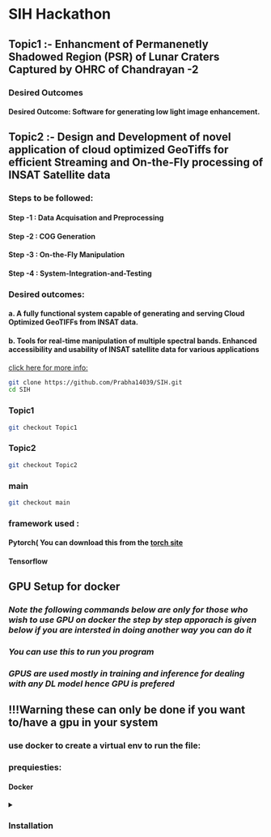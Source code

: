 # SIH Hackathon

## Topic1 :- Enhancment of Permanenetly Shadowed Region (PSR) of Lunar Craters Captured by OHRC of Chandrayan -2
### Desired Outcomes
#### Desired Outcome: Software for generating low light image enhancement.


## Topic2 :- Design and Development of novel application of cloud optimized GeoTiffs for efficient Streaming and On-the-Fly processing of INSAT Satellite data
### Steps to be followed:
#### Step -1 : Data Acquisation and Preprocessing
#### Step -2 : COG Generation
#### Step -3 : On-the-Fly Manipulation
#### Step -4 : System-Integration-and-Testing

### Desired outcomes:
#### a. A fully functional system capable of generating and serving Cloud Optimized GeoTIFFs from INSAT data.
#### b. Tools for real-time manipulation of multiple spectral bands. Enhanced accessibility and usability of INSAT satellite data for various applications

[click here for more info:](https://www.sih.gov.in/sih2024PS?technology_bucket=QWxs&category=U29mdHdhcmU=&organization=SW5kaWFuIFNwYWNlIFJlc2VhcmNoIE9yZ2FuaXphdGlvbiAoSVNSTyk=&organization_type=QWxs)

```bash
git clone https://github.com/Prabha14039/SIH.git
cd SIH
```

### Topic1

```bash
git checkout Topic1
```

### Topic2

```bash
git checkout Topic2
```

### main

```bash
git checkout main
```

### framework used :
#### Pytorch( You can download this from the [torch site](https://pytorch.org/)
#### Tensorflow

## GPU Setup for docker

### *Note the following commands below are only for those who wish to use GPU on docker the step by step apporach is given below if you are intersted in doing another way you can do it*
### *You can use this to run you program*
### *GPUS are used mostly in training and inference for dealing with any DL model hence GPU is prefered*

## !!!Warning these can only be done if you want to/have a gpu in your system

### use docker to create a virtual env to run the file:

### prequiesties:
#### Docker

<details>
  <summary><h3>Installation</h3></summary>

  #### **Install**
  ```bash
     sudo docker pull tensorflow/tensorflow:latest-gpu
  ```

  #### **Virtual env**

  #### linux/ubuntu/debain
  ```bash
     sudo docker run --gpus all -it --user root -v ~/path/to/your/directory/SIH:/home/SIH tensorflow/tensorflow:latest-gpu bash
  ```

  #### Add the path of the SIH directory

  #### windows
  ```bash
     docker run --gpus all -it --user root -v ~/path/to/your/directory/SIH:/home/SIH tensorflow/tensorflow:latest-gpu bash
  ```


  #### **Setup**

  #### To install some packages when in tensordlow
  ```bash
     apt-get update
     apt-get install git nano
     cd /path/to/your/direc/SIH
  ```

  #### if this error occur

  ```bash
     fatal: detected dubious ownership in repository at '/path/to/your/direc/SIH'
     To add an exception for this directory, call:

     git config --global --add safe.directory /path/to/your/direc/SIH
  ```

  #### do this

  ```bash
     git config --global --add safe.directory /path/to/your/directory/SIH
  ```

  #### After this you will be able to checkout easily into other branches
  #### If you exit the existing environment then you would have to do all the proccess again

</details>





